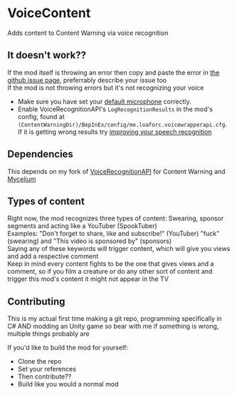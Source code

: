 # VoiceContent
Adds content to Content Warning via voice recognition

## It doesn't work??
If the mod itself is throwing an error then copy and paste the error in [the github issue page](https://github.com/NotestQ/VoiceContent/issues), preferrably describe your issue too  
If the mod is not throwing errors but it's not recognizing your voice  
 - Make sure you have set your [default microphone](https://www.howtogeek.com/700440/how-to-choose-your-default-microphone-on-windows-10/) correctly.
 - Enable VoiceRecognitionAPI's `LogRecognitionResults` in the mod's config, found at `(ContentWarningDir)/BepInEx/config/me.loaforc.voicewrapperapi.cfg`. If it is getting wrong results try [improving your speech recognition](https://support.microsoft.com/en-us/windows/use-voice-recognition-in-windows-83ff75bd-63eb-0b6c-18d4-6fae94050571#:~:text=In%20Control%20Panel%2C%20select%20Ease,to%20set%20up%20speech%20recognition.)

## Dependencies
This depends on my fork of [VoiceRecognitionAPI](https://github.com/NotestQ/VoiceRecognitionAPI) for Content Warning and [Mycelium](https://github.com/RugbugRedfern/Mycelium-Networking-For-Content-Warning)

## Types of content
Right now, the mod recognizes three types of content: Swearing, sponsor segments and acting like a YouTuber (SpookTuber)  
Examples: "Don't forget to share, like and subscribe!" (YouTuber) "fuck" (swearing) and "This video is sponsored by" (sponsors)  
Saying any of these keywords will trigger content, which will give you views and add a respective comment  
Keep in mind every content fights to be the one that gives views and a comment, so if you film a creature or do any other sort of content and trigger this mod's content it might not appear in the TV  

## Contributing
This is my actual first time making a git repo, programming specifically in C# AND modding an Unity game so bear with me if something is wrong, multiple things probably are  

If you'd like to build the mod for yourself:  
 - Clone the repo  
 - Set your references  
 - Then contribute??  
 - Build like you would a normal mod  
